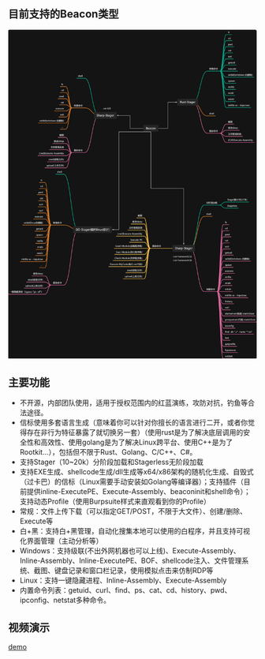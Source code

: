## 目前支持的Beacon类型
![image](beacon.jpeg)
## 主要功能
- 不开源，内部团队使用，适用于授权范围内的红蓝演练，攻防对抗，钓鱼等合法途径。
- 信标使用多套语言生成（意味着你可以针对你擅长的语言进行二开，或者你觉得存在非行为特征暴露了就切换另一套）（使用rust是为了解决底层调用的安全性和高效性、使用golang是为了解决Linux跨平台、使用C++是为了Rootkit...），包括但不限于Rust、Golang、C/C++、C#。
- 支持Stager（10~20k）分阶段加载和Stagerless无阶段加载
- 支持EXE生成、shellcode生成/dll生成等x64/x86架构的随机化生成、自毁式（过卡巴）的信标（Linux需要手动安装如Golang等编译器）；支持插件（目前提供inline-ExecutePE、Execute-Assembly、beaconinit和shell命令）；支持动态Profile（使用Burpsuite样式来直观看到你的Profile）
- 常规：文件上传下载（可以指定GET/POST，不限于大文件）、创建/删除、Execute等
- 白+黑：支持白+黑管理，自动化搜集本地可以使用的白程序，并且支持可视化界面管理（主动分析等）
- Windows：支持级联(不出外网机器也可以上线)、Execute-Assembly、Inline-Assembly、Inline-ExecutePE、BOF、shellcode注入、文件管理系统、截图、键盘记录和窗口栏记录，使用模拟点击来仿制RDP等
- Linux：支持一键隐藏进程、Inline-Assembly、Execute-Assembly
- 内置命令列表：getuid、curl、find、ps、cat、cd、history、pwd、ipconfig、netstat多种命令。

## 视频演示

[demo](https://github.com/joker-xiaoyan/Cat2d0g/blob/main/C2-demo.mp4)
